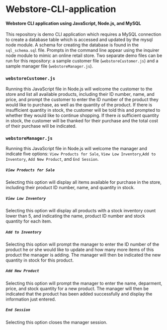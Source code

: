 # Webstore-CLI-application
#### Webstore CLI application using JavaScript, Node.js, and MySQL

This repository is demo CLI application which requires a MySQL connection to create a database table which is accessed and updated by the mysql node module. A schema for creating the database is found in the `sql_schema.sql` file. Prompts in the command line appear using the inquirer node module to mimic an online retail store. Two separate demo files can be run for this repository: a sample customer file (`webstoreCustomer.js`) and a sample manager file (`webstoreManager.js`).

### `webstoreCustomer.js`

Running this JavaScript file in Node.js will welcome the customer to the store and list all available products, including their ID number, name, and price, and prompt the customer to enter the ID number of the product they would like to purchase, as well as the quantity of the product. If there is insufficient quantity in stock, the customer will be told this and prompted to whether they would like to continue shopping. If there _is_ sufficient quantity in stock, the customer will be thanked for their purchase and the total cost of their purchase will be indicated.

### `webstoreManager.js`

Running this JavaScript file in Node.js will welcome the manager and indicate five options: `View Products for Sale`, `View Low Inventory`,`Add to Inventory`, `Add New Product`, and `End Session`.

##### `View Products for Sale`

Selecting this option will display all items available for purchase in the store, including their product ID number, name, and quantity in stock.

##### `View Low Inventory`

Selecting this option will display all products with a stock inventory count lower than 5, and indicating the name, product ID number and stock quantity for each item.

##### `Add to Inventory`

Selecting this option will prompt the manager to enter the ID number of the product he or she would like to update and how many more items of this product the manager is adding. The manager will then be indicated the new quantity in stock for this product.

##### `Add New Product`

Selecting this option will prompt the manager to enter the name, deparment, price, and stock quantity for a new product. The manager will then be indicated that the product has been added successfully and display the information just entered.

##### `End Session`

Selecting this option closes the manager session.
